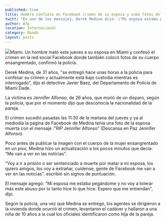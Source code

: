 ```yaml
---
published: true
title: Hombre confiesa en Facebook crimen de su esposa y sube fotos del cuerpo
twitt: "En uno de los mensajes, Derek Medina dijo: \"Mi esposa estaba pegándome y no voy a tolerar más este abuso por lo tanto hice lo que hice. Espero que me entiendan\"."
author: Afp
location: Internacional
category: Mundo
layout: posts
---
```


![](http://i.imgur.com/2E3vvLNm.jpg)Miami. Un hombre mató este jueves a su esposa en Miami y confesó el crimen en la red social Facebook donde también colocó fotos de su cuerpo ensangrentado, confirmó la policía.

Derek Medina, de 31 años, "se entregó hace unas horas a la policía para confesar su crimen y actualmente está bajo custodia mientras es interrogado", dijo el detective Javier Baez, del Departamento de Policía de Miami Dade.

La víctima es Jennifer Alfonso, de 26 años, que murió de un disparo, según la policía, que por el momento dijo que desconocía la nacionalidad de la pareja.

El crimen sucedió pasadas las 11:30 de la mañana del jueves y ya al mediodía la página de Facebook de Medina tenía una foto de la esposa muerta con el mensaje :"RIP Jennifer Alfonso" (Descansa en Paz Jennifer Alfonso).

Poco antes de publicar la imagen con el cuerpo de la mujer ensangrentado en un piso, Medina hizo un actualización a los pocos minutos que decía: "Me van a ver en las noticias".

"Voy a ir a prisión o ser sentenciado a muerte por matar a mi esposa, los quiero amigos, los voy a extrañar, cuídense, gente de Facebook me van a ver en las noticias", escribió sin signos de puntuación.

El mensaje agregó: "Mi esposa me estaba pegándome y no voy a tolerar más este abuso por lo tanto hice lo que hice. Espero que me entiendan", dijo.

Según la policía, una vez que Medina se entregó, los agentes se dirigieron a la vivienda donde ocurrió el crimen, levantaron el cadáver y hallaron a una niña de 10 años a la cual los oficiales identificaron como hija de la pareja.
